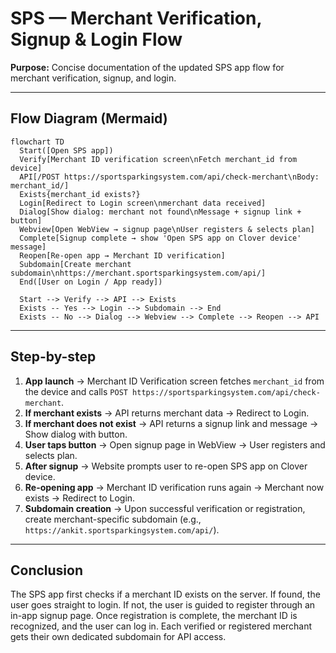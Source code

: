 # SPS — Merchant Verification, Signup & Login Flow

**Purpose:** Concise documentation of the updated SPS app flow for merchant verification, signup, and login.

---

## Flow Diagram (Mermaid)

```mermaid
flowchart TD
  Start([Open SPS app])
  Verify[Merchant ID verification screen\nFetch merchant_id from device]
  API[/POST https://sportsparkingsystem.com/api/check-merchant\nBody: merchant_id/]
  Exists{merchant_id exists?}
  Login[Redirect to Login screen\nmerchant data received]
  Dialog[Show dialog: merchant not found\nMessage + signup link + button]
  Webview[Open WebView → signup page\nUser registers & selects plan]
  Complete[Signup complete → show 'Open SPS app on Clover device' message]
  Reopen[Re-open app → Merchant ID verification]
  Subdomain[Create merchant subdomain\nhttps://merchant.sportsparkingsystem.com/api/]
  End([User on Login / App ready])

  Start --> Verify --> API --> Exists
  Exists -- Yes --> Login --> Subdomain --> End
  Exists -- No --> Dialog --> Webview --> Complete --> Reopen --> API
```

---

## Step-by-step

1. **App launch** → Merchant ID Verification screen fetches `merchant_id` from the device and calls `POST https://sportsparkingsystem.com/api/check-merchant`.
2. **If merchant exists** → API returns merchant data → Redirect to Login.
3. **If merchant does not exist** → API returns a signup link and message → Show dialog with button.
4. **User taps button** → Open signup page in WebView → User registers and selects plan.
5. **After signup** → Website prompts user to re-open SPS app on Clover device.
6. **Re-opening app** → Merchant ID verification runs again → Merchant now exists → Redirect to Login.
7. **Subdomain creation** → Upon successful verification or registration, create merchant-specific subdomain (e.g., `https://ankit.sportsparkingsystem.com/api/`).

---

## Conclusion

The SPS app first checks if a merchant ID exists on the server. If found, the user goes straight to login. If not, the user is guided to register through an in-app signup page. Once registration is complete, the merchant ID is recognized, and the user can log in. Each verified or registered merchant gets their own dedicated subdomain for API access.
